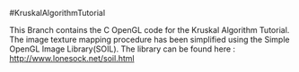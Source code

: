 #KruskalAlgorithmTutorial

This Branch contains the C OpenGL code for the Kruskal Algorithm Tutorial. The image texture mapping procedure has been simplified using the Simple OpenGL Image Library(SOIL). The library can be found here : http://www.lonesock.net/soil.html
